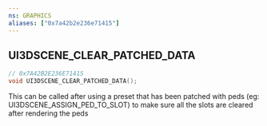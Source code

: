 ```yaml
---
ns: GRAPHICS
aliases: ["0x7a42b2e236e71415"]
---
```

## UI3DSCENE_CLEAR_PATCHED_DATA

```c
// 0x7A42B2E236E71415
void UI3DSCENE_CLEAR_PATCHED_DATA();
```

This can be called after using a preset that has been patched with peds (eg: UI3DSCENE_ASSIGN_PED_TO_SLOT) to make sure all the slots are cleared after rendering the peds


